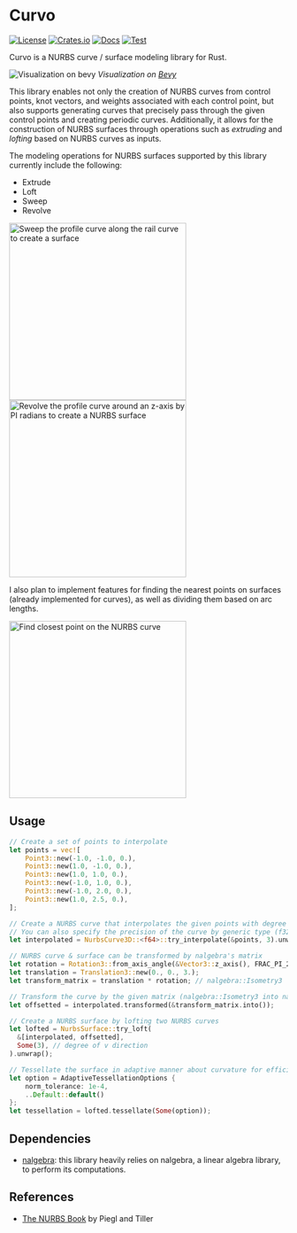 # Curvo

[![License](https://img.shields.io/badge/license-MIT%2FApache-blue.svg)](https://github.com/mattatz/curvo#license)
[![Crates.io](https://img.shields.io/crates/v/curvo.svg)](https://crates.io/crates/curvo)
[![Docs](https://docs.rs/curvo/badge.svg)](https://docs.rs/curvo/latest/curvo/)
[![Test](https://github.com/mattatz/curvo/actions/workflows/test.yml/badge.svg?branch=main)](https://github.com/mattatz/curvo/actions/workflows/test.yml)

Curvo is a NURBS curve / surface modeling library for Rust.

![Visualization on bevy](https://github.com/mattatz/curvo/assets/1085910/50b44a8c-d8c1-43e0-8db5-d6fff52300e6)
*Visualization on [Bevy](https://bevyengine.org/)*

This library enables not only the creation of NURBS curves from control points, knot vectors, and weights associated with each control point, but also supports generating curves that precisely pass through the given control points and creating periodic curves. Additionally, it allows for the construction of NURBS surfaces through operations such as _extruding_ and _lofting_ based on NURBS curves as inputs.

The modeling operations for NURBS surfaces supported by this library currently include the following:

- Extrude
- Loft
- Sweep
- Revolve

<img src="https://github.com/mattatz/curvo/assets/1085910/98abe976-4223-4452-b65e-21f1fcbec00d" width="320px" alt="Sweep the profile curve along the rail curve to create a surface" />

<img width="320px" alt="Revolve the profile curve around an z-axis by PI radians to create a NURBS surface" src="https://github.com/mattatz/curvo/assets/1085910/74d5bf26-f096-448b-95ab-8acbb9994315">

I also plan to implement features for finding the nearest points on surfaces (already implemented for curves), as well as dividing them based on arc lengths.

<img src="https://github.com/mattatz/curvo/assets/1085910/04cccd08-01c7-495d-b332-4ee2ed59644a" width="320px" alt="Find closest point on the NURBS curve" />

## Usage

```rust
// Create a set of points to interpolate
let points = vec![
    Point3::new(-1.0, -1.0, 0.),
    Point3::new(1.0, -1.0, 0.),
    Point3::new(1.0, 1.0, 0.),
    Point3::new(-1.0, 1.0, 0.),
    Point3::new(-1.0, 2.0, 0.),
    Point3::new(1.0, 2.5, 0.),
];

// Create a NURBS curve that interpolates the given points with degree 3
// You can also specify the precision of the curve by generic type (f32 or f64)
let interpolated = NurbsCurve3D::<f64>::try_interpolate(&points, 3).unwrap();

// NURBS curve & surface can be transformed by nalgebra's matrix
let rotation = Rotation3::from_axis_angle(&Vector3::z_axis(), FRAC_PI_2);
let translation = Translation3::new(0., 0., 3.);
let transform_matrix = translation * rotation; // nalgebra::Isometry3

// Transform the curve by the given matrix (nalgebra::Isometry3 into nalgebra::Matrix4)
let offsetted = interpolated.transformed(&transform_matrix.into());

// Create a NURBS surface by lofting two NURBS curves
let lofted = NurbsSurface::try_loft(
  &[interpolated, offsetted],
  Some(3), // degree of v direction
).unwrap();

// Tessellate the surface in adaptive manner about curvature for efficient rendering
let option = AdaptiveTessellationOptions {
    norm_tolerance: 1e-4,
    ..Default::default()
};
let tessellation = lofted.tessellate(Some(option));

```

## Dependencies

- [nalgebra](https://crates.io/crates/nalgebra): this library heavily relies on nalgebra, a linear algebra library, to perform its computations.

## References

- [The NURBS Book](https://www.amazon.com/NURBS-Book-Monographs-Visual-Communication/dp/3540615458) by Piegl and Tiller
